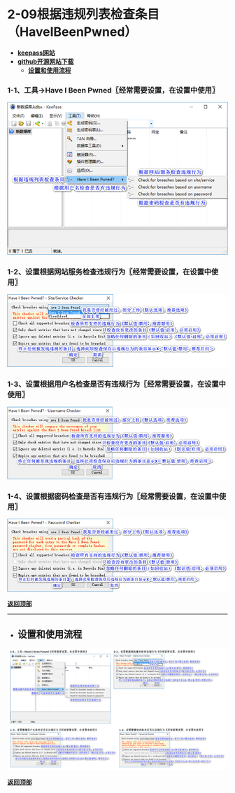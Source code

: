 # <a name="锚点0"></a>2-09根据违规列表检查条目（HaveIBeenPwned）
- [**keepass网站**](https://keepass.info/plugins.html#hibp)
- [**github开源网站下载**](https://github.com/andrew-schofield/keepass2-haveibeenpwned/releases)
	- <a href="#锚点1">**设置和使用流程**</a>
### 1-1、工具→Have I Been Pwned〖经常需要设置，在设置中使用〗
<p><img src="/图片/2-09根据违规列表检查条目（HaveIBeenPwned）/1-1、工具→Have I Been Pwned〖经常需要设置，在设置中使用〗.png" alt="/图片/2-09根据违规列表检查条目（HaveIBeenPwned）/1-1、工具→Have I Been Pwned〖经常需要设置，在设置中使用〗.png"/></p>

### 1-2、设置根据网站服务检查违规行为〖经常需要设置，在设置中使用〗
<p><img src="/图片/2-09根据违规列表检查条目（HaveIBeenPwned）/1-2、设置根据网站服务检查违规行为〖经常需要设置，在设置中使用〗.png" alt="/图片/2-09根据违规列表检查条目（HaveIBeenPwned）/1-2、设置根据网站服务检查违规行为〖经常需要设置，在设置中使用〗.png"/></p>

### 1-3、设置根据用户名检查是否有违规行为〖经常需要设置，在设置中使用〗
<p><img src="/图片/2-09根据违规列表检查条目（HaveIBeenPwned）/1-3、设置根据用户名检查是否有违规行为〖经常需要设置，在设置中使用〗.png" alt="/图片/2-09根据违规列表检查条目（HaveIBeenPwned）/1-3、设置根据用户名检查是否有违规行为〖经常需要设置，在设置中使用〗.png"/></p>

### 1-4、设置根据密码检查是否有违规行为〖经常需要设置，在设置中使用〗
<p><img src="/图片/2-09根据违规列表检查条目（HaveIBeenPwned）/1-4、设置根据密码检查是否有违规行为〖经常需要设置，在设置中使用〗.png" alt="/图片/2-09根据违规列表检查条目（HaveIBeenPwned）/1-4、设置根据密码检查是否有违规行为〖经常需要设置，在设置中使用〗.png"/></p>

<a name="锚点1"></a><a href="#锚点0">**返回顶部**</a>
______________________________________________________________________________
- ## 设置和使用流程
<p><img src="/图片/2-09根据违规列表检查条目（HaveIBeenPwned）/设置和使用流程.png" alt="/图片/2-09根据违规列表检查条目（HaveIBeenPwned）/设置和使用流程.png"/></p>

<a href="#锚点0">**返回顶部**</a>